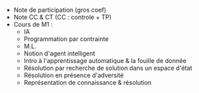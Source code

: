 - Note de participation (gros coef)
- Note CC & CT (CC : controle + TP)
- Cours de M1 :
	- IA
	- Programmation par contrainte
	- M.L.
	- Notion d'agent intelligent
	- Intro à l'apprentissage automatique & la fouille de donnée
	- Résolution par recherche de solution dans un espace d'état
	- Résolution en présence d'adversité
	- Représentation de connaissance & résolution